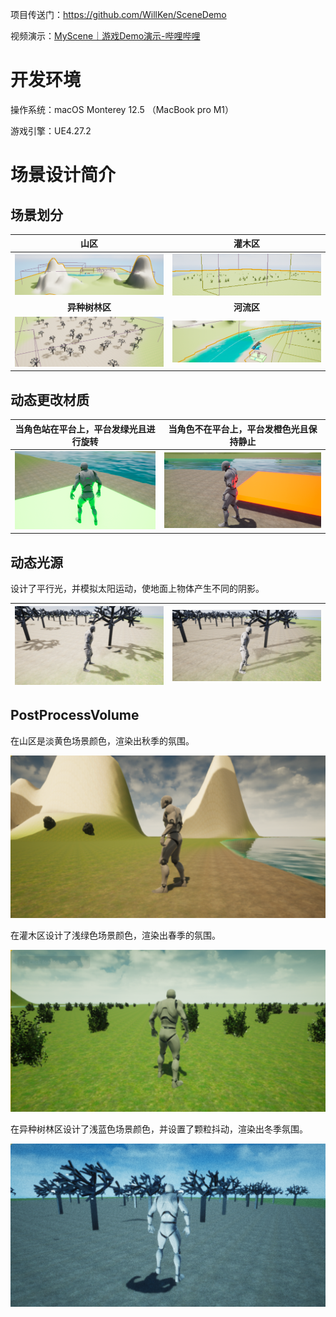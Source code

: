项目传送门：https://github.com/WillKen/SceneDemo

视频演示：[MyScene｜游戏Demo演示-哔哩哔哩]()

# 开发环境

操作系统：macOS Monterey 12.5 （MacBook pro M1）

游戏引擎：UE4.27.2

# 场景设计简介

## 场景划分

|                             山区                             |                            灌木区                            |
| :----------------------------------------------------------: | :----------------------------------------------------------: |
| ![image-20220904045227943](./README.assets/image-20220904045227943.png) | ![image-20220904045314335](./README.assets/image-20220904045314335.png) |
|                        **异种树林区**                        |                          **河流区**                          |
| ![image-20220904045414075](./README.assets/image-20220904045414075.png) | ![image-20220904045335762](./README.assets/image-20220904045335762.png) |

## 动态更改材质

|            当角色站在平台上，平台发绿光且进行旋转            |           当角色不在平台上，平台发橙色光且保持静止           |
| :----------------------------------------------------------: | :----------------------------------------------------------: |
| ![image-20220904045458503](./README.assets/image-20220904045458503.png) | ![image-20220904045530960](./README.assets/image-20220904045530960.png) |

## 动态光源

设计了平行光，并模拟太阳运动，使地面上物体产生不同的阴影。

| ![image-20220904045739422](./README.assets/image-20220904045739422.png) | ![image-20220904045827407](./README.assets/image-20220904045827407.png) |
| ------------------------------------------------------------ | ------------------------------------------------------------ |



## PostProcessVolume

在山区是淡黄色场景颜色，渲染出秋季的氛围。

![image-20220904050028252](./README.assets/image-20220904050028252.png)

在灌木区设计了浅绿色场景颜色，渲染出春季的氛围。

![image-20220904045948162](./README.assets/image-20220904045948162.png)

在异种树林区设计了浅蓝色场景颜色，并设置了颗粒抖动，渲染出冬季氛围。

![image-20220904045911578](./README.assets/image-20220904045911578.png)
